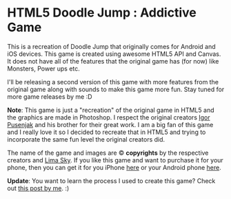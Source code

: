 HTML5 Doodle Jump : Addictive Game
=================

This is a recreation of Doodle Jump that originally comes for Android and iOS devices. This game is created using awesome HTML5 API and Canvas. It does not have all of the features that the original game has (for now) like Monsters, Power ups etc.

I'll be releasing a second version of this game with more features from the original game along with sounds to make this game more fun. Stay tuned for more game releases by me :D

**Note**: This game is just a "recreation" of the original game in HTML5 and the graphics are made in Photoshop. I respect the original creators [Igor Pusenjak](http://www.limasky.com/) and his brother for their great work. I am a big fan of this game and I really love it so I decided to recreate that in HTML5 and trying to incorporate the same fun level the original creators did. 

The name of the game and images are &copy; **copyrights** by the respective creators and [Lima Sky](http://www.limasky.com/). If you like this game and want to purchase it for your phone, then you can get it for you iPhone [here](http://itunes.apple.com/in/app/doodle-jump/id307727765?mt=8) or your Android phone [here](https://play.google.com/store/apps/details?id=com.realarcade.DOJ&hl=en).

**Update**: You want to learn the process I used to create this game? Check out [this post by me](http://codetheory.in/how-i-created-my-version-of-doodle-jump-in-html5/). :)
